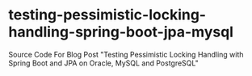 # testing-pessimistic-locking-handling-spring-boot-jpa-mysql
Source Code For Blog Post "Testing Pessimistic Locking Handling with Spring Boot and JPA on Oracle, MySQL and PostgreSQL"
